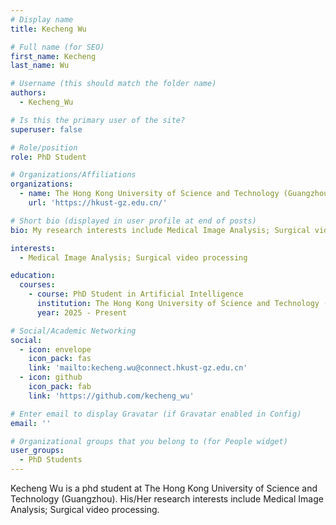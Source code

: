 ```yaml
---
# Display name
title: Kecheng Wu

# Full name (for SEO)
first_name: Kecheng
last_name: Wu

# Username (this should match the folder name)
authors:
  - Kecheng_Wu

# Is this the primary user of the site?
superuser: false

# Role/position
role: PhD Student

# Organizations/Affiliations
organizations:
  - name: The Hong Kong University of Science and Technology (Guangzhou)
    url: 'https://hkust-gz.edu.cn/'

# Short bio (displayed in user profile at end of posts)
bio: My research interests include Medical Image Analysis; Surgical video processing.

interests:
  - Medical Image Analysis; Surgical video processing

education:
  courses:
    - course: PhD Student in Artificial Intelligence
      institution: The Hong Kong University of Science and Technology (Guangzhou)
      year: 2025 - Present

# Social/Academic Networking
social:
  - icon: envelope
    icon_pack: fas
    link: 'mailto:kecheng.wu@connect.hkust-gz.edu.cn'
  - icon: github
    icon_pack: fab
    link: 'https://github.com/kecheng_wu'

# Enter email to display Gravatar (if Gravatar enabled in Config)
email: ''

# Organizational groups that you belong to (for People widget)
user_groups:
  - PhD Students
---
```


Kecheng Wu is a phd student at The Hong Kong University of Science and Technology (Guangzhou). His/Her research interests include Medical Image Analysis; Surgical video processing.

